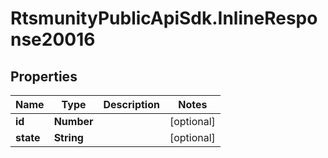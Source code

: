 # RtsmunityPublicApiSdk.InlineResponse20016

## Properties
Name | Type | Description | Notes
------------ | ------------- | ------------- | -------------
**id** | **Number** |  | [optional] 
**state** | **String** |  | [optional] 


